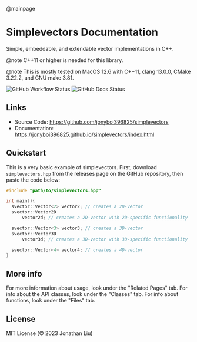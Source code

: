 @mainpage

# Simplevectors Documentation

Simple, embeddable, and extendable vector implementations in C++.

@note C++11 or higher is needed for this library.

@note This is mostly tested on MacOS 12.6 with C++11, clang 13.0.0, CMake 3.22.2, and GNU make 3.81.

![GitHub Workflow Status](https://img.shields.io/github/actions/workflow/status/jonyboi396825/simplevectors/test.yml)
![GitHub Docs Status](https://img.shields.io/github/actions/workflow/status/jonyboi396825/simplevectors/doc.yml?label=docs)

## Links

- Source Code: <https://github.com/jonyboi396825/simplevectors>
- Documentation: <https://jonyboi396825.github.io/simplevectors/index.html>

## Quickstart

This is a very basic example of simplevectors. First, download `simplevectors.hpp` from the releases page on the GitHub repository, then paste the code below:

```cpp
#include "path/to/simplevectors.hpp"

int main(){
  svector::Vector<2> vector2; // creates a 2D-vector
  svector::Vector2D
      vector2d; // creates a 2D-vector with 2D-specific functionality

  svector::Vector<3> vector3; // creates a 3D-vector
  svector::Vector3D
      vector3d; // creates a 3D-vector with 3D-specific functionality

  svector::Vector<4> vector4; // creates a 4D-vector
}
```

## More info

For more information about usage, look under the "Related Pages" tab. For info about the API classes, look under the "Classes" tab.  For info about functions, look under the "Files" tab.

## License

MIT License (© 2023 Jonathan Liu)

